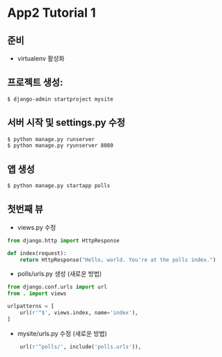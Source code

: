 # App2 Tutorial 1

## 준비
- virtualenv 활성화
## 프로젝트 생성:
```bash
$ django-admin startproject mysite
```
## 서버 시작 및 settings.py 수정
```bash
$ python manage.py runserver
$ python manage.py ryunserver 8080
```
## 앱 생성
```python
$ python manage.py startapp polls
```
## 첫번째 뷰
- views.py 수정
``` python
from django.http import HttpResponse

def index(request):
    return HttpResponse("Hello, world. You're at the polls index.")
```
- polls/urls.py 생성 (새로운 방법)
``` python
from django.conf.urls import url
from . import views

urlpatterns = [
    url(r'^$', views.index, name='index'),
]
```
- mysite/urls.py 수정 (새로운 방법)
``` python
    url(r'^polls/', include('polls.urls')),
```

